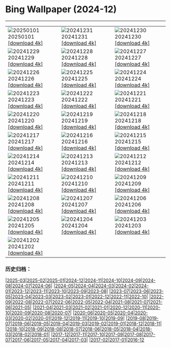 # Bing Wallpaper (2024-12)
**************

<table><tr><td><img src="https://www.bing.com/th?id=OHR.RioNewYear_PT-BR1238586029_1920x1080.jpg" alt="20250101"> 20250101 <a href="https://www.bing.com/th?id=OHR.RioNewYear_PT-BR1238586029_UHD.jpg">[download 4k]</a></td><td><img src="https://www.bing.com/th?id=OHR.CorridadeSaoSilvestre_PT-BR4824975840_1920x1080.jpg" alt="20241231"> 20241231 <a href="https://www.bing.com/th?id=OHR.CorridadeSaoSilvestre_PT-BR4824975840_UHD.jpg">[download 4k]</a></td><td><img src="https://www.bing.com/th?id=OHR.BorobudurBells_PT-BR9535309352_1920x1080.jpg" alt="20241230"> 20241230 <a href="https://www.bing.com/th?id=OHR.BorobudurBells_PT-BR9535309352_UHD.jpg">[download 4k]</a></td></tr><tr><td><img src="https://www.bing.com/th?id=OHR.CoralTurtle_PT-BR9135680807_1920x1080.jpg" alt="20241229"> 20241229 <a href="https://www.bing.com/th?id=OHR.CoralTurtle_PT-BR9135680807_UHD.jpg">[download 4k]</a></td><td><img src="https://www.bing.com/th?id=OHR.LakeBledSnow_PT-BR8619122225_1920x1080.jpg" alt="20241228"> 20241228 <a href="https://www.bing.com/th?id=OHR.LakeBledSnow_PT-BR8619122225_UHD.jpg">[download 4k]</a></td><td><img src="https://www.bing.com/th?id=OHR.MouseholeXmas_PT-BR0836930103_1920x1080.jpg" alt="20241227"> 20241227 <a href="https://www.bing.com/th?id=OHR.MouseholeXmas_PT-BR0836930103_UHD.jpg">[download 4k]</a></td></tr><tr><td><img src="https://www.bing.com/th?id=OHR.ReindeerTrio_PT-BR1240066422_1920x1080.jpg" alt="20241226"> 20241226 <a href="https://www.bing.com/th?id=OHR.ReindeerTrio_PT-BR1240066422_UHD.jpg">[download 4k]</a></td><td><img src="https://www.bing.com/th?id=OHR.SantaSnowglobe_PT-BR1618485340_1920x1080.jpg" alt="20241225"> 20241225 <a href="https://www.bing.com/th?id=OHR.SantaSnowglobe_PT-BR1618485340_UHD.jpg">[download 4k]</a></td><td><img src="https://www.bing.com/th?id=OHR.FestivusCranes_PT-BR2027410391_1920x1080.jpg" alt="20241224"> 20241224 <a href="https://www.bing.com/th?id=OHR.FestivusCranes_PT-BR2027410391_UHD.jpg">[download 4k]</a></td></tr><tr><td><img src="https://www.bing.com/th?id=OHR.CrystalPier_PT-BR2585040756_1920x1080.jpg" alt="20241223"> 20241223 <a href="https://www.bing.com/th?id=OHR.CrystalPier_PT-BR2585040756_UHD.jpg">[download 4k]</a></td><td><img src="https://www.bing.com/th?id=OHR.InicioVerao2024_PT-BR9499376932_1920x1080.jpg" alt="20241222"> 20241222 <a href="https://www.bing.com/th?id=OHR.InicioVerao2024_PT-BR9499376932_UHD.jpg">[download 4k]</a></td><td><img src="https://www.bing.com/th?id=OHR.SantaClausVillage_PT-BR7713817885_1920x1080.jpg" alt="20241221"> 20241221 <a href="https://www.bing.com/th?id=OHR.SantaClausVillage_PT-BR7713817885_UHD.jpg">[download 4k]</a></td></tr><tr><td><img src="https://www.bing.com/th?id=OHR.SibiuRomania_PT-BR7281120144_1920x1080.jpg" alt="20241220"> 20241220 <a href="https://www.bing.com/th?id=OHR.SibiuRomania_PT-BR7281120144_UHD.jpg">[download 4k]</a></td><td><img src="https://www.bing.com/th?id=OHR.NutcrackerBallet_PT-BR8706469865_1920x1080.jpg" alt="20241219"> 20241219 <a href="https://www.bing.com/th?id=OHR.NutcrackerBallet_PT-BR8706469865_UHD.jpg">[download 4k]</a></td><td><img src="https://www.bing.com/th?id=OHR.ReinefjordenNorway_PT-BR6626525854_1920x1080.jpg" alt="20241218"> 20241218 <a href="https://www.bing.com/th?id=OHR.ReinefjordenNorway_PT-BR6626525854_UHD.jpg">[download 4k]</a></td></tr><tr><td><img src="https://www.bing.com/th?id=OHR.SalzburgSnow_PT-BR6117595550_1920x1080.jpg" alt="20241217"> 20241217 <a href="https://www.bing.com/th?id=OHR.SalzburgSnow_PT-BR6117595550_UHD.jpg">[download 4k]</a></td><td><img src="https://www.bing.com/th?id=OHR.MisurinaLake_PT-BR2880479849_1920x1080.jpg" alt="20241216"> 20241216 <a href="https://www.bing.com/th?id=OHR.MisurinaLake_PT-BR2880479849_UHD.jpg">[download 4k]</a></td><td><img src="https://www.bing.com/th?id=OHR.NorthernHawkOwl_PT-BR0335958870_1920x1080.jpg" alt="20241215"> 20241215 <a href="https://www.bing.com/th?id=OHR.NorthernHawkOwl_PT-BR0335958870_UHD.jpg">[download 4k]</a></td></tr><tr><td><img src="https://www.bing.com/th?id=OHR.DiaNacionaldoForro_PT-BR8634835181_1920x1080.jpg" alt="20241214"> 20241214 <a href="https://www.bing.com/th?id=OHR.DiaNacionaldoForro_PT-BR8634835181_UHD.jpg">[download 4k]</a></td><td><img src="https://www.bing.com/th?id=OHR.WildPoinsettia_PT-BR3322413388_1920x1080.jpg" alt="20241213"> 20241213 <a href="https://www.bing.com/th?id=OHR.WildPoinsettia_PT-BR3322413388_UHD.jpg">[download 4k]</a></td><td><img src="https://www.bing.com/th?id=OHR.DolomitesSky_PT-BR2904816987_1920x1080.jpg" alt="20241212"> 20241212 <a href="https://www.bing.com/th?id=OHR.DolomitesSky_PT-BR2904816987_UHD.jpg">[download 4k]</a></td></tr><tr><td><img src="https://www.bing.com/th?id=OHR.CornwallSnow_PT-BR2427033237_1920x1080.jpg" alt="20241211"> 20241211 <a href="https://www.bing.com/th?id=OHR.CornwallSnow_PT-BR2427033237_UHD.jpg">[download 4k]</a></td><td><img src="https://www.bing.com/th?id=OHR.GuanacosChile_PT-BR1925841456_1920x1080.jpg" alt="20241210"> 20241210 <a href="https://www.bing.com/th?id=OHR.GuanacosChile_PT-BR1925841456_UHD.jpg">[download 4k]</a></td><td><img src="https://www.bing.com/th?id=OHR.ReopeningNotreDame_PT-BR1092688639_1920x1080.jpg" alt="20241209"> 20241209 <a href="https://www.bing.com/th?id=OHR.ReopeningNotreDame_PT-BR1092688639_UHD.jpg">[download 4k]</a></td></tr><tr><td><img src="https://www.bing.com/th?id=OHR.ArraialdoCabo_PT-BR0624214500_1920x1080.jpg" alt="20241208"> 20241208 <a href="https://www.bing.com/th?id=OHR.ArraialdoCabo_PT-BR0624214500_UHD.jpg">[download 4k]</a></td><td><img src="https://www.bing.com/th?id=OHR.HelsinkiDusk_PT-BR9202274826_1920x1080.jpg" alt="20241207"> 20241207 <a href="https://www.bing.com/th?id=OHR.HelsinkiDusk_PT-BR9202274826_UHD.jpg">[download 4k]</a></td><td><img src="https://www.bing.com/th?id=OHR.MonoTufa_PT-BR8311694912_1920x1080.jpg" alt="20241206"> 20241206 <a href="https://www.bing.com/th?id=OHR.MonoTufa_PT-BR8311694912_UHD.jpg">[download 4k]</a></td></tr><tr><td><img src="https://www.bing.com/th?id=OHR.RhinosKenya_PT-BR7836238197_1920x1080.jpg" alt="20241205"> 20241205 <a href="https://www.bing.com/th?id=OHR.RhinosKenya_PT-BR7836238197_UHD.jpg">[download 4k]</a></td><td><img src="https://www.bing.com/th?id=OHR.JaipurFort_PT-BR6821987206_1920x1080.jpg" alt="20241204"> 20241204 <a href="https://www.bing.com/th?id=OHR.JaipurFort_PT-BR6821987206_UHD.jpg">[download 4k]</a></td><td><img src="https://www.bing.com/th?id=OHR.DiadoSamba_PT-BR6499916889_1920x1080.jpg" alt="20241203"> 20241203 <a href="https://www.bing.com/th?id=OHR.DiadoSamba_PT-BR6499916889_UHD.jpg">[download 4k]</a></td></tr><tr><td><img src="https://www.bing.com/th?id=OHR.IcebergsAntarctica_PT-BR8796328683_1920x1080.jpg" alt="20241202"> 20241202 <a href="https://www.bing.com/th?id=OHR.IcebergsAntarctica_PT-BR8796328683_UHD.jpg">[download 4k]</a></td><td></td><td></td></tr></table>

### 历史归档：

|[2025-03](/../2025-03/2025-03.md)|[2025-02](/../2025-02/2025-02.md)|[2025-01](/../2025-01/2025-01.md)|[2024-12](/2024-12.md)|[2024-11](/../2024-11/2024-11.md)|[2024-10](/../2024-10/2024-10.md)|[2024-09](/../2024-09/2024-09.md)|[2024-08](/../2024-08/2024-08.md)|[2024-07](/../2024-07/2024-07.md)|[2024-06](/../2024-06/2024-06.md)|
|[2024-05](/../2024-05/2024-05.md)|[2024-04](/../2024-04/2024-04.md)|[2024-03](/../2024-03/2024-03.md)|[2024-02](/../2024-02/2024-02.md)|[2024-01](/../2024-01/2024-01.md)|[2023-12](/../2023-12/2023-12.md)|[2023-11](/../2023-11/2023-11.md)|[2023-10](/../2023-10/2023-10.md)|[2023-09](/../2023-09/2023-09.md)|[2023-08](/../2023-08/2023-08.md)|
|[2023-07](/../2023-07/2023-07.md)|[2023-06](/../2023-06/2023-06.md)|[2023-05](/../2023-05/2023-05.md)|[2023-04](/../2023-04/2023-04.md)|[2023-03](/../2023-03/2023-03.md)|[2023-02](/../2023-02/2023-02.md)|[2023-01](/../2023-01/2023-01.md)|[2022-12](/../2022-12/2022-12.md)|[2022-11](/../2022-11/2022-11.md)|[2022-10](/../2022-10/2022-10.md)|
|[2022-09](/../2022-09/2022-09.md)|[2022-08](/../2022-08/2022-08.md)|[2022-07](/../2022-07/2022-07.md)|[2022-06](/../2022-06/2022-06.md)|[2022-05](/../2022-05/2022-05.md)|[2022-04](/../2022-04/2022-04.md)|[2021-08](/../2021-08/2021-08.md)|[2021-07](/../2021-07/2021-07.md)|[2021-06](/../2021-06/2021-06.md)|[2021-05](/../2021-05/2021-05.md)|
|[2021-04](/../2021-04/2021-04.md)|[2021-03](/../2021-03/2021-03.md)|[2021-02](/../2021-02/2021-02.md)|[2021-01](/../2021-01/2021-01.md)|[2020-12](/../2020-12/2020-12.md)|[2020-11](/../2020-11/2020-11.md)|[2020-10](/../2020-10/2020-10.md)|[2020-09](/../2020-09/2020-09.md)|[2020-08](/../2020-08/2020-08.md)|[2020-07](/../2020-07/2020-07.md)|
|[2020-06](/../2020-06/2020-06.md)|[2020-05](/../2020-05/2020-05.md)|[2020-04](/../2020-04/2020-04.md)|[2020-03](/../2020-03/2020-03.md)|[2020-02](/../2020-02/2020-02.md)|[2020-01](/../2020-01/2020-01.md)|[2019-12](/../2019-12/2019-12.md)|[2019-11](/../2019-11/2019-11.md)|[2019-10](/../2019-10/2019-10.md)|[2019-09](/../2019-09/2019-09.md)|
|[2019-08](/../2019-08/2019-08.md)|[2019-07](/../2019-07/2019-07.md)|[2019-06](/../2019-06/2019-06.md)|[2019-05](/../2019-05/2019-05.md)|[2019-04](/../2019-04/2019-04.md)|[2019-03](/../2019-03/2019-03.md)|[2019-02](/../2019-02/2019-02.md)|[2019-01](/../2019-01/2019-01.md)|[2018-12](/../2018-12/2018-12.md)|[2018-11](/../2018-11/2018-11.md)|
|[2018-10](/../2018-10/2018-10.md)|[2018-09](/../2018-09/2018-09.md)|[2018-08](/../2018-08/2018-08.md)|[2018-07](/../2018-07/2018-07.md)|[2018-06](/../2018-06/2018-06.md)|[2018-05](/../2018-05/2018-05.md)|[2018-04](/../2018-04/2018-04.md)|[2018-03](/../2018-03/2018-03.md)|[2018-02](/../2018-02/2018-02.md)|[2018-01](/../2018-01/2018-01.md)|
|[2017-12](/../2017-12/2017-12.md)|[2017-11](/../2017-11/2017-11.md)|[2017-10](/../2017-10/2017-10.md)|[2017-09](/../2017-09/2017-09.md)|[2017-08](/../2017-08/2017-08.md)|[2017-07](/../2017-07/2017-07.md)|[2017-06](/../2017-06/2017-06.md)|[2017-05](/../2017-05/2017-05.md)|[2017-04](/../2017-04/2017-04.md)|[2017-03](/../2017-03/2017-03.md)|
|[2017-02](/../2017-02/2017-02.md)|[2017-01](/../2017-01/2017-01.md)|[2016-12](/../2016-12/2016-12.md)